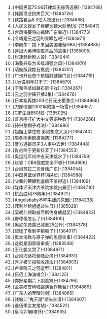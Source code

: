 
1. [中国男篮75:96菲律宾无缘落选赛]-[1384788]
1. [韩国渔业损失巨大]-[1384726]
1. [铁路暑运8.3亿人次出行]-[1384668]
1. [人民文娱发了檀健次魏大勋杨玏]-[1384847]
1. [台风海葵将向福建广东靠近]-[1384773]
1. [金靖是云之羽的显眼包吧]-[1384971]
1. [李凯尔：接下来回美国准备NBA]-[1384885]
1. [逃出大英博物馆背后的故事]-[1385005]
1. [张凌赫新剧人设]-[1384944]
1. [海葵升级为16级超强台风]-[1384970]
1. [萌娃版我姓石挑战]-[1384207]
1. [广州开设首个核辐射健康门诊]-[1384719]
1. [Uzi说明年打不了]-[1384679]
1. [于和伟坚如磐石房卡戏]-[1384267]
1. [云之羽空降开播3集]-[1384676]
1. [日本拟再拨200亿日元支援渔企]-[1384968]
1. [刀郎改编2002年的第一场雪]-[1384657]
1. [C罗生涯850球]-[1385025]
1. [普京呼吁扩大中文等语种教学]-[1384266]
1. [孙兴慜帽子戏法]-[1384986]
1. [姐姐上学住校 弟弟想念大哭]-[1384740]
1. [周冬雨素颜被偶遇]-[1384277]
1. [警方通报母子3人家中去世]-[1384448]
1. [肖战终于更新抖音了]-[1384553]
1. [奥运冠军何冲去天津跳水了]-[1384799]
1. [赵睿：CBA强度完全不够]-[1384906]
1. [台风苏拉二次登陆广东]-[1384054]
1. [中国男篮世界杯1胜4负]-[1384988]
1. [父辈的荣耀到底值不值得追]-[1384109]
1. [媒体评天津大爷跳水跳出景区]-[1384710]
1. [抗战胜利78周年]-[1384922]
1. [Angelababy不吃牛蛙的原因]-[1384238]
1. [菲利丝给姐姐过生日]-[1385028]
1. [梁朝伟领取威尼斯终身成就奖]-[1384823]
1. [野球帝怎么了]-[1384100]
1. [奥尼尔透露已减重25公斤]-[1384378]
1. [起猛了看到李相夷了]-[1384017]
1. [奥本海默与原子弹的恩怨往事]-[1384422]
1. [这就是国家级审美]-[1383548]
1. [王仕鹏又哭了]-[1384871]
1. [台风海葵将登陆台湾]-[1384931]
1. [秀才被举报税收违法]-[1384803]
1. [卢昱晓云之羽造型]-[1384811]
1. [伍佰上海演唱会]-[1384125]
1. [你好星期六下期嘉宾]-[1384796]
1. [孟美岐安崎唱跳演合作舞台]-[1384869]
1. [广东人的至暗时刻]-[1384065]
1. [钱塘江“鬼王潮”潮头奔涌]-[1384607]
1. [退伍季女友接站]-[1384522]
1. [皇马2:1赫塔菲]-[1384935]
